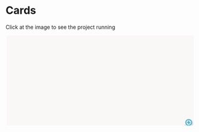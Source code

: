# Cards
Click at the image to see the project running
<p align="center">
  <img src="app.gif" width="500" alt="Gif"/>
</p>
